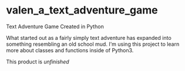 # valen_a_text_adventure_game
Text Adventure Game Created in Python

What started out as a fairly simply text adventure has expanded into something resembling an old school mud. I'm using this project to
learn more about classes and functions inside of Python3.

This product is *unfinished*
